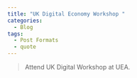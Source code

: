 ```yaml
---
title: "UK Digital Economy Workshop "
categories:
  - Blog
tags:
  - Post Formats
  - quote
---
```


> Attend UK Digital Workshop at UEA.
  
<!-- > <cite><a href="http://www.brainyquote.com/quotes/quotes/m/marktwain163473.html">Mark Twain</a></cite> -->
